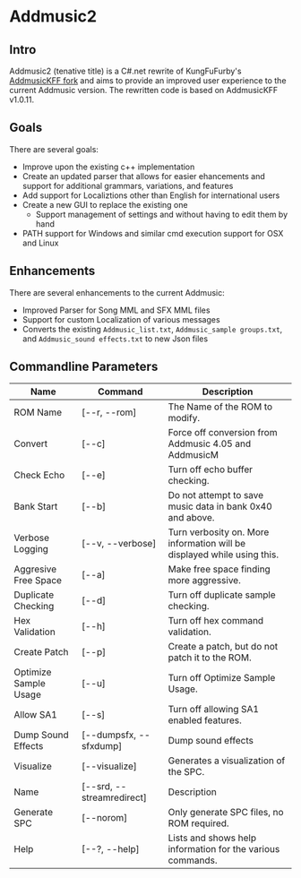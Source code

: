 # Addmusic2

## Intro

Addmusic2 (tenative title) is a C#.net rewrite of KungFuFurby's [AddmusicKFF fork](https://github.com/KungFuFurby/AddMusicKFF) and aims to provide an improved user experience to the current Addmusic version. The rewritten code is based on AddmusicKFF v1.0.11. 

## Goals

There are several goals:
- Improve upon the existing c++ implementation
- Create an updated parser that allows for easier ehancements and support for additional grammars, variations, and features
- Add support for Localiztions other than English for international users
- Create a new GUI to replace the existing one
    - Support management of settings and without having to edit them by hand
- PATH support for Windows and similar cmd execution support for OSX and Linux

## Enhancements

There are several enhancements to the current Addmusic:
- Improved Parser for Song MML and SFX MML files
- Support for custom Localization of various messages
- Converts the existing `Addmusic_list.txt`, `Addmusic_sample groups.txt`, and `Addmusic_sound effects.txt` to new Json files

## Commandline Parameters

| Name | Command | Description |
| --- | --- | --- |
| ROM Name | [--r, --rom] | The Name of the ROM to modify. |
| Convert | [--c] | Force off conversion from Addmusic 4.05 and AddmusicM |
| Check Echo | [--e] | Turn off echo buffer checking. |
| Bank Start | [--b] |Do not attempt to save music data in bank 0x40 and above. |
| Verbose Logging | [--v, --verbose] | Turn verbosity on.  More information will be displayed while using this.|
| Aggresive Free Space | [--a] | Make free space finding more aggressive. |
| Duplicate Checking | [--d] | Turn off duplicate sample checking. |
| Hex Validation | [--h] | Turn off hex command validation. |
| Create Patch | [--p] | Create a patch, but do not patch it to the ROM. |
| Optimize Sample Usage | [--u] | Turn off Optimize Sample Usage. |
| Allow SA1 | [--s] | Turn off allowing SA1 enabled features. |
| Dump Sound Effects | [--dumpsfx, --sfxdump] | Dump sound effects |
| Visualize | [--visualize] | Generates a visualization of the SPC. |
| Name | [--srd, --streamredirect] | Description |
| Generate SPC | [--norom] | Only generate SPC files, no ROM required. |
| Help | [--?, --help] | Lists and shows help information for the various commands. |